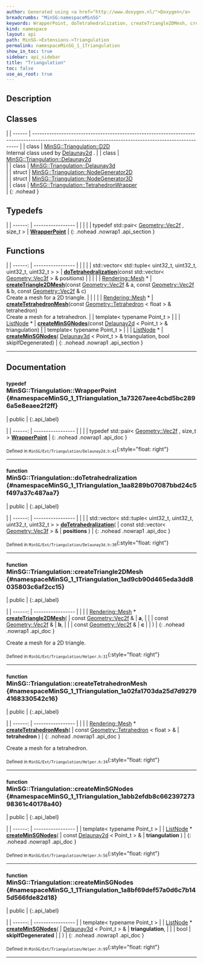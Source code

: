 ```yaml
---
author: Generated using <a href="http://www.doxygen.nl/">Doxygen</a>
breadcrumbs: "MinSG:namespaceMinSG"
keywords: WrapperPoint, doTetrahedralization, createTriangle2DMesh, createTetrahedronMesh, createMinSGNodes, createMinSGNodes
kind: namespace
layout: api
path: MinSG->Extensions->Triangulation
permalink: namespaceMinSG_1_1Triangulation
show_in_toc: true
sidebar: api_sidebar
title: "Triangulation"
toc: false
use_as_root: true
---
```


## Description





## Classes

|
| ------ | ------------------------------------------------------------------------------------------------------------------------------------------------------ | 
| class  | [MinSG::Triangulation::D2D](classMinSG_1_1Triangulation_1_1D2D) <br/> Internal class used by [Delaunay2d](classMinSG_1_1Triangulation_1_1Delaunay2d) . | 
| class  | [MinSG::Triangulation::Delaunay2d](classMinSG_1_1Triangulation_1_1Delaunay2d) <br/>                                                                    | 
| class  | [MinSG::Triangulation::Delaunay3d](classMinSG_1_1Triangulation_1_1Delaunay3d) <br/>                                                                    | 
| struct | [MinSG::Triangulation::NodeGenerator2D](structMinSG_1_1Triangulation_1_1NodeGenerator2D) <br/>                                                         | 
| struct | [MinSG::Triangulation::NodeGenerator3D](structMinSG_1_1Triangulation_1_1NodeGenerator3D) <br/>                                                         | 
| class  | [MinSG::Triangulation::TetrahedronWrapper](classMinSG_1_1Triangulation_1_1TetrahedronWrapper) <br/>                                                    | 
{: .nohead }

## Typedefs

|
| ------: | ----------------- |
|  | |
| typedef std::pair< [Geometry::Vec2f](namespaceGeometry#namespaceGeometry_1a342206e486029ee8e89a7f89c25901f6) , size_t > | **[WrapperPoint](#namespaceMinSG_1_1Triangulation_1a73267aee4cbd5bc2896a5e8eaee2f2ff)**  |
{: .nohead .nowrap1 .api_section }


## Functions

|
| ------: | ----------------- |
|  | |
| std::vector< std::tuple< uint32_t, uint32_t, uint32_t, uint32_t > > | **[doTetrahedralization](#namespaceMinSG_1_1Triangulation_1aa8289b07087bbd24c5f497a37c487aa7)**(const std::vector< [Geometry::Vec3f](namespaceGeometry#namespaceGeometry_1a5b269b6a82917f18e344231ecf8e6566) > & positions) |
|  | |
| [Rendering::Mesh](classRendering_1_1Mesh) * | **[createTriangle2DMesh](#namespaceMinSG_1_1Triangulation_1ad9cb90d465eda3dd8035803c6af2cc15)**(const [Geometry::Vec2f](namespaceGeometry#namespaceGeometry_1a342206e486029ee8e89a7f89c25901f6) & a, const [Geometry::Vec2f](namespaceGeometry#namespaceGeometry_1a342206e486029ee8e89a7f89c25901f6) & b, const [Geometry::Vec2f](namespaceGeometry#namespaceGeometry_1a342206e486029ee8e89a7f89c25901f6) & c) <br/> Create a mesh for a 2D triangle. |
|  | |
| [Rendering::Mesh](classRendering_1_1Mesh) * | **[createTetrahedronMesh](#namespaceMinSG_1_1Triangulation_1a02fa1703da25d7d92794168330542c16)**(const [Geometry::Tetrahedron](classGeometry_1_1Tetrahedron) < float > & tetrahedron) <br/> Create a mesh for a tetrahedron. |
| template< typename Point_t  >  | |
| [ListNode](classMinSG_1_1ListNode) * | **[createMinSGNodes](#namespaceMinSG_1_1Triangulation_1abb2efdb8c66239727398361c40178a40)**(const [Delaunay2d](classMinSG_1_1Triangulation_1_1Delaunay2d) < Point_t > & triangulation) |
| template< typename Point_t  >  | |
| [ListNode](classMinSG_1_1ListNode) * | **[createMinSGNodes](#namespaceMinSG_1_1Triangulation_1a8bf69def57a0d6c7b145d566fde82d18)**( [Delaunay3d](classMinSG_1_1Triangulation_1_1Delaunay3d) < Point_t > & triangulation, bool skipIfDegenerated) |
{: .nohead .nowrap1 .api_section }


-------------------------------------------------------------------

## Documentation

### <small>typedef</small><br/> MinSG::Triangulation::WrapperPoint {#namespaceMinSG_1_1Triangulation_1a73267aee4cbd5bc2896a5e8eaee2f2ff}

| public |
{:.api_label}

|
| ------: | ----------------- |
|  |
| typedef std::pair< [Geometry::Vec2f](namespaceGeometry#namespaceGeometry_1a342206e486029ee8e89a7f89c25901f6) , size_t > **[WrapperPoint](#namespaceMinSG_1_1Triangulation_1a73267aee4cbd5bc2896a5e8eaee2f2ff)**  |
{: .nohead .nowrap1 .api_doc }





<sub>Defined in `MinSG/Ext/Triangulation/Delaunay2d.h:41`</sub>{:style="float: right"}

-------------------------------------------------------------------

### <small>function</small><br/> MinSG::Triangulation::doTetrahedralization {#namespaceMinSG_1_1Triangulation_1aa8289b07087bbd24c5f497a37c487aa7}

| public |
{:.api_label}

|
| ------: | ----------------- |
|  |
| std::vector< std::tuple< uint32_t, uint32_t, uint32_t, uint32_t > > **[doTetrahedralization](#namespaceMinSG_1_1Triangulation_1aa8289b07087bbd24c5f497a37c487aa7)**( | const std::vector< [Geometry::Vec3f](namespaceGeometry#namespaceGeometry_1a5b269b6a82917f18e344231ecf8e6566) > & | **positions** ) |
{: .nohead .nowrap1 .api_doc }





<sub>Defined in `MinSG/Ext/Triangulation/Delaunay3d.h:30`</sub>{:style="float: right"}

-------------------------------------------------------------------

### <small>function</small><br/> MinSG::Triangulation::createTriangle2DMesh {#namespaceMinSG_1_1Triangulation_1ad9cb90d465eda3dd8035803c6af2cc15}

| public |
{:.api_label}

|
| ------: | ----------------- |
|  |
| [Rendering::Mesh](classRendering_1_1Mesh) * **[createTriangle2DMesh](#namespaceMinSG_1_1Triangulation_1ad9cb90d465eda3dd8035803c6af2cc15)**( | const [Geometry::Vec2f](namespaceGeometry#namespaceGeometry_1a342206e486029ee8e89a7f89c25901f6) & | **a**, |
| | const [Geometry::Vec2f](namespaceGeometry#namespaceGeometry_1a342206e486029ee8e89a7f89c25901f6) & | **b**, |
| | const [Geometry::Vec2f](namespaceGeometry#namespaceGeometry_1a342206e486029ee8e89a7f89c25901f6) & | **c** |
|   ) |
{: .nohead .nowrap1 .api_doc }

Create a mesh for a 2D triangle.





<sub>Defined in `MinSG/Ext/Triangulation/Helper.h:31`</sub>{:style="float: right"}

-------------------------------------------------------------------

### <small>function</small><br/> MinSG::Triangulation::createTetrahedronMesh {#namespaceMinSG_1_1Triangulation_1a02fa1703da25d7d92794168330542c16}

| public |
{:.api_label}

|
| ------: | ----------------- |
|  |
| [Rendering::Mesh](classRendering_1_1Mesh) * **[createTetrahedronMesh](#namespaceMinSG_1_1Triangulation_1a02fa1703da25d7d92794168330542c16)**( | const [Geometry::Tetrahedron](classGeometry_1_1Tetrahedron) < float > & | **tetrahedron** ) |
{: .nohead .nowrap1 .api_doc }

Create a mesh for a tetrahedron.





<sub>Defined in `MinSG/Ext/Triangulation/Helper.h:34`</sub>{:style="float: right"}

-------------------------------------------------------------------

### <small>function</small><br/> MinSG::Triangulation::createMinSGNodes {#namespaceMinSG_1_1Triangulation_1abb2efdb8c66239727398361c40178a40}

| public |
{:.api_label}

|
| ------: | ----------------- |
| template< typename Point_t  > |
| [ListNode](classMinSG_1_1ListNode) * **[createMinSGNodes](#namespaceMinSG_1_1Triangulation_1abb2efdb8c66239727398361c40178a40)**( | const [Delaunay2d](classMinSG_1_1Triangulation_1_1Delaunay2d) < Point_t > & | **triangulation** ) |
{: .nohead .nowrap1 .api_doc }





<sub>Defined in `MinSG/Ext/Triangulation/Helper.h:56`</sub>{:style="float: right"}

-------------------------------------------------------------------

### <small>function</small><br/> MinSG::Triangulation::createMinSGNodes {#namespaceMinSG_1_1Triangulation_1a8bf69def57a0d6c7b145d566fde82d18}

| public |
{:.api_label}

|
| ------: | ----------------- |
| template< typename Point_t  > |
| [ListNode](classMinSG_1_1ListNode) * **[createMinSGNodes](#namespaceMinSG_1_1Triangulation_1a8bf69def57a0d6c7b145d566fde82d18)**( |  [Delaunay3d](classMinSG_1_1Triangulation_1_1Delaunay3d) < Point_t > & | **triangulation**, |
| | bool | **skipIfDegenerated** |
|   ) |
{: .nohead .nowrap1 .api_doc }





<sub>Defined in `MinSG/Ext/Triangulation/Helper.h:99`</sub>{:style="float: right"}

-------------------------------------------------------------------

